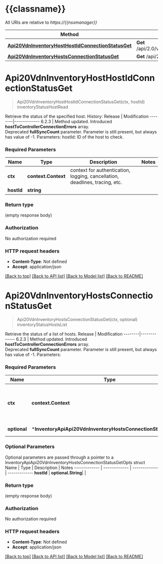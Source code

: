 # {{classname}}

All URIs are relative to *https://{{nsxmanager}}*

Method | HTTP request | Description
------------- | ------------- | -------------
[**Api20VdnInventoryHostHostIdConnectionStatusGet**](InventoryApi.md#Api20VdnInventoryHostHostIdConnectionStatusGet) | **Get** /api/2.0/vdn/inventory/host/{hostId}/connection/status | inventoryStatusHostRead
[**Api20VdnInventoryHostsConnectionStatusGet**](InventoryApi.md#Api20VdnInventoryHostsConnectionStatusGet) | **Get** /api/2.0/vdn/inventory/hosts/connection/status | inventoryStatusHostsList

# **Api20VdnInventoryHostHostIdConnectionStatusGet**
> Api20VdnInventoryHostHostIdConnectionStatusGet(ctx, hostId)
inventoryStatusHostRead

Retrieve the status of the specified host.  History:  Release | Modification --------|------------- 6.2.3 | Method updated. Introduced **hostToControllerConnectionErrors** array.<br>Deprecated **fullSyncCount** parameter. Parameter is still present, but always has value of -1.   Parameters:  hostId: ID of the host to check.  

### Required Parameters

Name | Type | Description  | Notes
------------- | ------------- | ------------- | -------------
 **ctx** | **context.Context** | context for authentication, logging, cancellation, deadlines, tracing, etc.
  **hostId** | **string**|  | 

### Return type

 (empty response body)

### Authorization

No authorization required

### HTTP request headers

 - **Content-Type**: Not defined
 - **Accept**: application/json

[[Back to top]](#) [[Back to API list]](../README.md#documentation-for-api-endpoints) [[Back to Model list]](../README.md#documentation-for-models) [[Back to README]](../README.md)

# **Api20VdnInventoryHostsConnectionStatusGet**
> Api20VdnInventoryHostsConnectionStatusGet(ctx, optional)
inventoryStatusHostsList

Retrieve the status of a list of hosts.  Release | Modification --------|------------- 6.2.3 | Method updated. Introduced **hostToControllerConnectionErrors** array.<br>Deprecated **fullSyncCount** parameter. Parameter is still present, but always has value of -1.   Parameters:  

### Required Parameters

Name | Type | Description  | Notes
------------- | ------------- | ------------- | -------------
 **ctx** | **context.Context** | context for authentication, logging, cancellation, deadlines, tracing, etc.
 **optional** | ***InventoryApiApi20VdnInventoryHostsConnectionStatusGetOpts** | optional parameters | nil if no parameters

### Optional Parameters
Optional parameters are passed through a pointer to a InventoryApiApi20VdnInventoryHostsConnectionStatusGetOpts struct
Name | Type | Description  | Notes
------------- | ------------- | ------------- | -------------
 **hostId** | **optional.String**|  | 

### Return type

 (empty response body)

### Authorization

No authorization required

### HTTP request headers

 - **Content-Type**: Not defined
 - **Accept**: application/json

[[Back to top]](#) [[Back to API list]](../README.md#documentation-for-api-endpoints) [[Back to Model list]](../README.md#documentation-for-models) [[Back to README]](../README.md)

